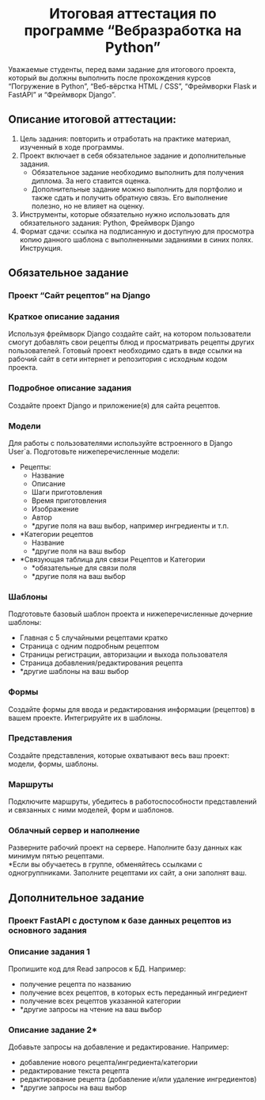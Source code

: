 # <center>Итоговая аттестация по программе “Вебразработка на Python”</center>
Уважаемые студенты, перед вами задание для итогового проекта, который вы
должны выполнить после прохождения курсов “Погружение в Python”,
“Веб-вёрстка HTML / CSS”, “Фреймворки Flask и FastAPI” и “Фреймворк Django”.
## Описание итоговой аттестации:
1. Цель задания: повторить и отработать на практике материал, изученный в ходе
программы.
2. Проект включает в себя обязательное задание и дополнительные задания.
   - Обязательное задание необходимо выполнить для получения диплома.
   За него ставится оценка.
   - Дополнительные задание можно выполнить для портфолио и также
   сдать и получить обратную связь. Его выполнение полезно, но не
   влияет на оценку.
3. Инструменты, которые обязательно нужно использовать для обязательного
задания: Python, Фреймворк Django
4. Формат сдачи: ссылка на подписанную и доступную для просмотра копию
данного шаблона с выполненными заданиями в синих полях. Инструкция.

## Обязательное задание
### Проект “Сайт рецептов” на Django
### Краткое описание задания
Используя фреймворк Django создайте сайт, на котором пользователи смогут
добавлять свои рецепты блюд и просматривать рецепты других пользователей.
Готовый проект необходимо сдать в виде ссылки на рабочий сайт в сети интернет и
репозитория с исходным кодом проекта.
### Подробное описание задания
Создайте проект Django и приложение(я) для сайта рецептов.
### Модели
Для работы с пользователями используйте встроенного в Django User`a.
Подготовьте нижеперечисленные модели:
- Рецепты:
  - Название
  - Описание
  - Шаги приготовления
  - Время приготовления
  - Изображение
  - Автор
  - *другие поля на ваш выбор, например ингредиенты и т.п.
- *Категории рецептов
  - Название
  - *другие поля на ваш выбор
- *Связующая таблица для связи Рецептов и Категории
  - *обязательные для связи поля
  - *другие поля на ваш выбор

### Шаблоны
Подготовьте базовый шаблон проекта и нижеперечисленные дочерние шаблоны:
- Главная с 5 случайными рецептами кратко
- Страница с одним подробным рецептом
- Страницы регистрации, авторизации и выхода пользователя
- Страница добавления/редактирования рецепта
- *другие шаблоны на ваш выбор
### Формы
Создайте формы для ввода и редактирования информации (рецептов) в вашем
проекте. Интегрируйте их в шаблоны.
### Представления
Создайте представления, которые охватывают весь ваш проект: модели, формы,
шаблоны.
### Маршруты
Подключите маршруты, убедитесь в работоспособности представлений и связанных
с ними моделей, форм и шаблонов.
### Облачный сервер и наполнение
Разверните рабочий проект на сервере. Наполните базу данных как минимум пятью
рецептами.<br>
*Если вы обучаетесь в группе, обменяйтесь ссылками с одногруппниками.
Заполните рецептами их сайт, а они заполнят ваш.

## Дополнительное задание
### Проект FastAPI с доступом к базе данных рецептов из основного задания
### Описание задания 1
Пропишите код для Read запросов к БД. Например:
- получение рецепта по названию
- получение всех рецептов, в которых есть переданный ингредиент
- получение всех рецептов указанной категории
- *другие запросы на чтение на ваш выбор
### Описание задание 2*
Добавьте запросы на добавление и редактирование. Например:
- добавление нового рецепта/ингредиента/категории
- редактирование текста рецепта
- редактирование рецепта (добавление и/или удаление ингредиентов)
- *другие запросы на ваш выбор
